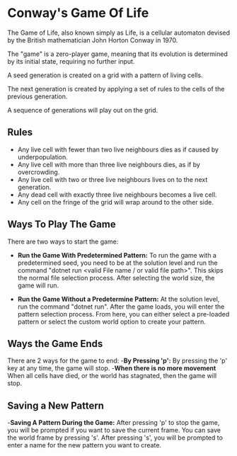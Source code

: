 # Conway's Game Of Life
The Game of Life, also known simply as Life, is a cellular automaton devised by the British mathematician John Horton Conway in 1970. 

The "game" is a zero-player game, meaning that its evolution is determined by its initial state, requiring no further input.

A seed generation is created on a grid with a pattern of living cells. 

The next generation is created by applying a set of rules to the cells of the previous generation. 

A sequence of generations will play out on the grid.
## Rules
- Any live cell with fewer than two live neighbours dies as if caused by underpopulation.
- Any live cell with more than three live neighbours dies, as if by overcrowding.
- Any live cell with two or three live neighbours lives on to the next generation.
- Any dead cell with exactly three live neighbours becomes a live cell. 
- Any cell on the fringe of the grid will wrap around to the other side.

## Ways To Play The Game 

There are two ways to start the game:
- **Run the Game With Predetermined Pattern:** To run the game with a predetermined seed, you need to be at the solution level and run the command "dotnet run <valid File name / or valid file path>". This skips the normal file selection process. After selecting the world size, the game will run.

- **Run the Game Without a Predetermine Pattern:** At the solution level, run the command "dotnet run". After the game loads, you will enter the pattern selection process. From here, you can either select a pre-loaded pattern or select the custom world option to create your pattern.

## Ways the Game Ends

There are 2 ways for the game to end:
-**By Pressing 'p':** By pressing the 'p' key at any time, the game will stop.
-**When there is no more movement** When all cells have died, or the world has stagnated, then the game will stop.

## Saving a New Pattern
-**Saving A Pattern During the Game:** After pressing 'p' to stop the game, you will be prompted if you want to save the current frame. You can save the world frame by pressing 's'. After pressing 's', you will be prompted to enter a name for the new pattern you want to create.
